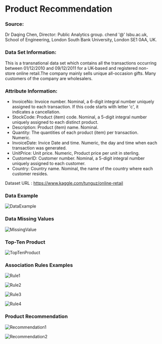 # Product Recommendation

### Source:
Dr Daqing Chen, Director: Public Analytics group. chend '@' lsbu.ac.uk, School of Engineering, London South Bank University, London SE1 0AA, UK.

### Data Set Information:
This is a transnational data set which contains all the transactions occurring between 01/12/2010 and 09/12/2011 for a UK-based and registered non-store online retail.The company mainly sells unique all-occasion gifts. Many customers of the company are wholesalers.

###  Attribute Information:
- InvoiceNo: Invoice number. Nominal, a 6-digit integral number uniquely assigned to each transaction. If this code starts with letter 'c', it indicates a cancellation.
- StockCode: Product (item) code. Nominal, a 5-digit integral number uniquely assigned to each distinct product.
- Description: Product (item) name. Nominal.
- Quantity: The quantities of each product (item) per transaction. Numeric.
- InvoiceDate: Invice Date and time. Numeric, the day and time when each transaction was generated.
- UnitPrice: Unit price. Numeric, Product price per unit in sterling.
- CustomerID: Customer number. Nominal, a 5-digit integral number uniquely assigned to each customer.
- Country: Country name. Nominal, the name of the country where each customer resides.  

Dataset URL : https://www.kaggle.com/tunguz/online-retail

### Data Example 

![DataExample](https://github.com/kiattikun-sen/BADS7105-CRM-Analytics/blob/main/Homework%2007%20%E2%80%93%20Product%20Recommendation/DataExample.png)

### Data Missing Values

![MissingValue](https://github.com/kiattikun-sen/BADS7105-CRM-Analytics/blob/main/Homework%2007%20%E2%80%93%20Product%20Recommendation/DataMissingCounting.png)

### Top-Ten Product

![TopTenProduct](https://github.com/kiattikun-sen/BADS7105-CRM-Analytics/blob/main/Homework%2007%20%E2%80%93%20Product%20Recommendation/TopTenProduct.png)

### Association Rules Examples

![Rule1](https://github.com/kiattikun-sen/BADS7105-CRM-Analytics/tree/main/Homework%2007%20%E2%80%93%20Product%20Recommendation)

![Rule2](https://github.com/kiattikun-sen/BADS7105-CRM-Analytics/blob/main/Homework%2007%20%E2%80%93%20Product%20Recommendation/AssociationRules2.png)

![Rule3](https://github.com/kiattikun-sen/BADS7105-CRM-Analytics/blob/main/Homework%2007%20%E2%80%93%20Product%20Recommendation/AssociationRules3.png)

![Rule4](https://github.com/kiattikun-sen/BADS7105-CRM-Analytics/blob/main/Homework%2007%20%E2%80%93%20Product%20Recommendation/AssociationRules4.png)

### Product Recommendation

![Recommendation1](https://github.com/kiattikun-sen/BADS7105-CRM-Analytics/blob/main/Homework%2007%20%E2%80%93%20Product%20Recommendation/AssociationRules4.png)

![Recommendation2](https://github.com/kiattikun-sen/BADS7105-CRM-Analytics/blob/main/Homework%2007%20%E2%80%93%20Product%20Recommendation/ProductionRecommendation2.png)


```python

```
